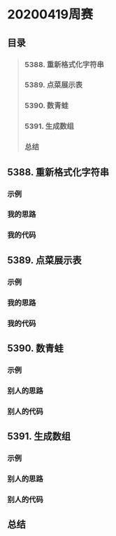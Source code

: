 # 20200419周赛
## 目录
> ### 5388. 重新格式化字符串
> ### 5389. 点菜展示表
> ### 5390. 数青蛙
> ### 5391. 生成数组
> ### 总结

## 5388. 重新格式化字符串


### 示例

 
### 我的思路


### 我的代码



## 5389. 点菜展示表


### 示例


### 我的思路


### 我的代码

## 5390. 数青蛙

### 示例
  

### 别人的思路


### 别人的代码


## 5391. 生成数组


### 示例


### 别人的思路



### 别人的代码


## 总结
